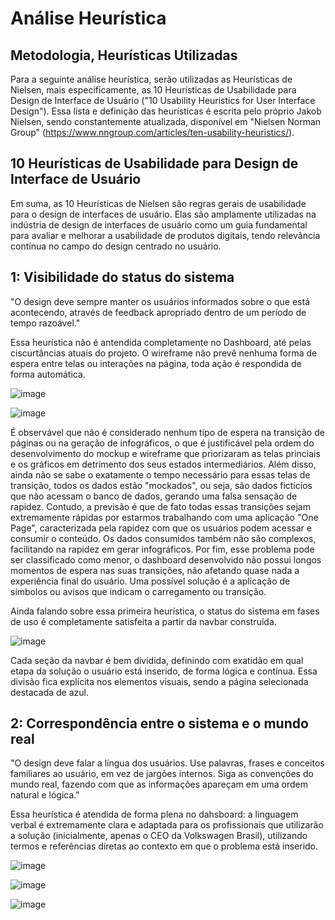 # Análise Heurística

## Metodologia, Heurísticas Utilizadas

  Para a seguinte análise heurística, serão utilizadas as Heurísticas de Nielsen, mais especificamente, as 10 Heurísticas de Usabilidade para Design de Interface de Usuário ("10 Usability Heuristics for User Interface Design"). Essa lista e definição das heurísticas é escrita pelo próprio Jakob Nielsen, sendo constantemente atualizada, disponível em "Nielsen Norman Group" (https://www.nngroup.com/articles/ten-usability-heuristics/).


## 10 Heurísticas de Usabilidade para Design de Interface de Usuário

Em suma, as 10 Heurísticas de Nielsen são regras gerais de usabilidade para o design de interfaces de usuário. Elas são amplamente utilizadas na indústria de design de interfaces de usuário como um guia fundamental para avaliar e melhorar a usabilidade de produtos digitais, tendo relevância contínua no campo do design centrado no usuário.

## 1: Visibilidade do status do sistema

"O design deve sempre manter os usuários informados sobre o que está acontecendo, através de feedback apropriado dentro de um período de tempo razoável."

Essa heurística não é antendida completamente no Dashboard, até pelas ciscurtâncias atuais do projeto. O wireframe não prevê nenhuma forma de espera entre telas ou interações na página, toda ação é respondida de forma automática.

![image](https://github.com/joaomtm/Rascunho/assets/99208815/aacda503-b37a-46a5-b803-88e99d4aa263)

![image](https://github.com/joaomtm/Rascunho/assets/99208815/cbfb331f-3301-4215-8e44-8f5bf6d40fdb)


É observável que não é considerado nenhum tipo de espera na transição de páginas ou na geração de infográficos, o que é justificável pela ordem do desenvolvimento do mockup e wireframe que priorizaram as telas princiais e os gráficos em detrimento dos seus estados intermediários. Além disso, ainda não se sabe o exatamente o tempo necessário para essas telas de transição, todos os dados estão "mockados", ou seja, são dados fictícios que não acessam o banco de dados, gerando uma falsa sensação de rapidez. Contudo, a previsão é que de fato todas essas transições sejam extremamente rápidas por estarmos trabalhando com uma aplicação "One Page", caracterizada pela rapidez com que os usuários podem acessar e consumir o conteúdo. Os dados consumidos também não são complexos, facilitando na rapidez em gerar infográficos. Por fim, esse problema pode ser classificado como menor, o dashboard desenvolvido não possui longos momentos de espera nas suas transições, não afetando quase nada a experiência final do usuário. Uma possível solução é a aplicação de símbolos ou avisos que indicam o carregamento ou transição.

Ainda falando sobre essa primeira heurística, o status do sistema em fases de uso é completamente satisfeita a partir da navbar construída.

![image](https://github.com/joaomtm/Rascunho/assets/99208815/729f74d3-b24d-4f68-944e-4e1b60a02669)

Cada seção da navbar é bem dividida, definindo com exatidão em qual etapa da solução o usuário está inserido, de forma lógica e contínua. Essa divisão fica explícita nos elementos visuais, sendo a página selecionada destacada de azul. 

## 2: Correspondência entre o sistema e o mundo real

"O design deve falar a língua dos usuários. Use palavras, frases e conceitos familiares ao usuário, em vez de jargões internos. Siga as convenções do mundo real, fazendo com que as informações apareçam em uma ordem natural e lógica."


Essa heurística é atendida de forma plena no dahsboard: a linguagem verbal é extremamente clara e adaptada para os profissionais que utilizarão a solução (inicialmente, apenas o CEO da Volkswagen Brasil), utilizando termos e referências diretas ao contexto em que o problema está inserido.

![image](https://github.com/joaomtm/Rascunho/assets/99208815/fc7ebb8e-fd64-4829-b6cd-05e52387bb33)

![image](https://github.com/joaomtm/Rascunho/assets/99208815/640a46a7-871a-4e11-ae80-e573f1904edb)

![image](https://github.com/joaomtm/Rascunho/assets/99208815/199f5ef4-7509-4e6c-8e45-b52c02cd9d4b)


















